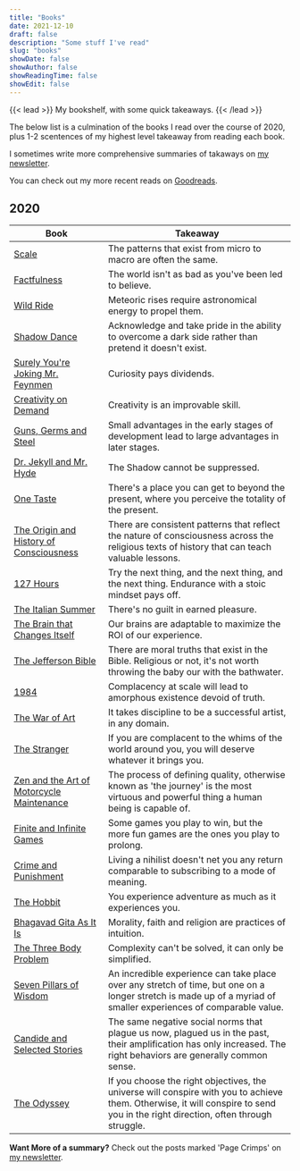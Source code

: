 ```yaml
---
title: "Books"
date: 2021-12-10
draft: false
description: "Some stuff I've read"
slug: "books"
showDate: false
showAuthor: false
showReadingTime: false
showEdit: false
---
```


{{< lead >}}
My bookshelf, with some quick takeaways.
{{< /lead >}}

The below list is a culmination of the books I read over the course of 2020, plus 1-2 scentences of my highest level takeaway from reading each book. 

I sometimes write more comprehensive summaries of takaways on [my newsletter](https://thebenjamin.substack.com/).

You can check out my more recent reads on [Goodreads](https://www.goodreads.com/user/show/101023371-benjamin-anderson).

## 2020

| Book                                        | Takeaway                      |
| ---------------------------------------------- | ---------------------------- |
| [Scale](https://amzn.to/3okrdgZ )   | The patterns that exist from micro to macro are often the same.  |
| [Factfulness](https://amzn.to/394MGnD)       | The world isn't as bad as you've been led to believe.   |
| [Wild Ride](https://amzn.to/35coyhG%20)               | Meteoric rises require astronomical energy to propel them.                 |
| [Shadow Dance](https://amzn.to/394N4T7) | Acknowledge and take pride in the ability to overcome a dark side rather than pretend it doesn't exist.              | [Scale](https://amzn.to/3okrdgZ )   | The patterns that exist from micro to macro are often the same.  |
| [Surely You're Joking Mr. Feynmen](https://amzn.to/2Mu66un)        | Curiosity pays dividends.    |
| [Creativity on Demand](https://amzn.to/3hPuJgO)               | Creativity is an improvable skill.                  |
| [Guns, Germs and Steel](https://amzn.to/3hO7549) | Small advantages in the early stages of development lead to large advantages in later stages.              | [Scale](https://amzn.to/3okrdgZ )   | The patterns that exist from micro to macro are often the same.  |
| [Dr. Jekyll and Mr. Hyde](https://amzn.to/3omLNNw%20)       | The Shadow cannot be suppressed.   |
| [One Taste](https://amzn.to/3onv5O5)               | There's a place you can get to beyond the present, where you perceive the totality of the present.                 |
| [The Origin and History of Consciousness](https://amzn.to/3bcrsXt) | There are consistent patterns that reflect the nature of consciousness across the religious texts of history that can teach valuable lessons.               |    [A Crack in Creation](https://amzn.to/3bfijxy)               | We are strikingly close to the ability to alter the genome to desired outcomes.           |
| [127 Hours](https://amzn.to/3bfitVG) | Try the next thing, and the next thing, and the next thing. Endurance with a stoic mindset pays off.   
| [The Italian Summer](https://amzn.to/35cqJlm)       | There's no guilt in earned pleasure.    |
| [The Brain that Changes Itself](https://amzn.to/2L0W5ES)               | Our brains are adaptable to maximize the ROI of our experience.               |
| [The Jefferson Bible](https://amzn.to/2MGPZd9) | There are moral truths that exist in the Bible. Religious or not, it's not worth throwing the baby our with the bathwater.
| [1984](https://amzn.to/3pSbINu) | Complacency at scale will lead to amorphous existence devoid of truth.  
| [The War of Art](https://amzn.to/38ivStX)       | It takes discipline to be a successful artist, in any domain.     |
| [The Stranger](https://amzn.to/3pPKbMw)               | If you are complacent to the whims of the world around you, you will deserve whatever it brings you.        |
| [Zen and the Art of Motorcycle Maintenance](https://amzn.to/2MIDT3n) | The process of defining quality, otherwise known as 'the journey' is the most virtuous and powerful thing a human being is capable of.         
| [Finite and Infinite Games](https://amzn.to/2L0YJui) | Some games you play to win, but the more fun games are the ones you play to prolong. 
| [Crime and Punishment](https://amzn.to/35gnB8h)       | Living a nihilist doesn't net you any return comparable to subscribing to a mode of meaning.    |
| [The Hobbit](https://amzn.to/395NBnU)               | You experience adventure as much as it experiences you.      |
| [Bhagavad Gita As It Is](https://amzn.to/2MIEGBn) | Morality, faith and religion are practices of intuition.      
| [The Three Body Problem](https://amzn.to/2MIEX7n)       | Complexity can't be solved, it can only be simplified.    |
| [Seven Pillars of Wisdom ](https://amzn.to/2L5vKVW)               | An incredible experience can take place over any stretch of time, but one on a longer stretch is made up of a myriad of smaller experiences of comparable value.       |
| [Candide and Selected Stories](https://amzn.to/2MIEGBn) | The same negative social norms that plague us now, plagued us in the past, their amplification has only increased. The right behaviors are generally common sense.        |
| [The Odyssey](https://amzn.to/3nfaN88) | If you choose the right objectives, the universe will conspire with you to achieve them. Otherwise, it will conspire to send you in the right direction, often through struggle.      | 

**Want More of a summary?** Check out the posts marked 'Page Crimps' on [my newsletter](https://thebenjamin.substack.com/).

   